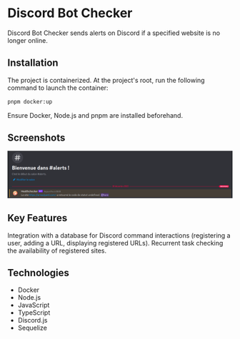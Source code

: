 # Discord Bot Checker

Discord Bot Checker sends alerts on Discord if a specified website is no longer online.

## Installation

The project is containerized. At the project's root, run the following command to launch the container:

```bash
pnpm docker:up
```

Ensure Docker, Node.js and pnpm are installed beforehand.

## Screenshots

![capture](./images/bot-discord-checker-capture.png)

## Key Features

Integration with a database for Discord command interactions (registering a user, adding a URL, displaying registered URLs).
Recurrent task checking the availability of registered sites.

## Technologies

- Docker
- Node.js
- JavaScript
- TypeScript
- Discord.js
- Sequelize
